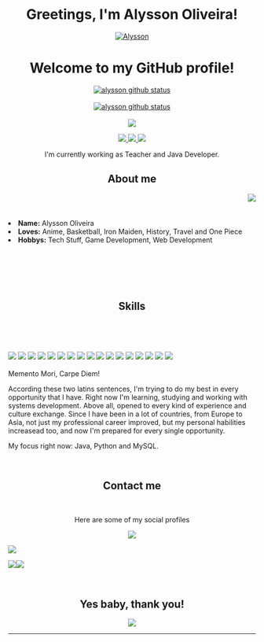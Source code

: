 <h1 align="center">Greetings, I'm Alysson Oliveira!</h1>
<p align="center">
  <a href="https://github.com/dunkelhai"><img src="https://wallpapercave.com/wp/wp4727521.jpg" alt=" Alysson"></a>
</p>

<h1 align="center">Welcome to my GitHub profile!</h1>

<p align="center">
  <a href="https://github.com/dunkelhai"><img src="https://github-readme-stats.vercel.app/api?username=dunkelhai&hide_border=true&show_icons=true&theme=dracula" alt="alysson github status"></a><br><br>
   <a href="https://github.com/dunkelhai"><img src="https://github-readme-stats.vercel.app/api/top-langs/?username=dunkelhai&theme=dracula&hide_border=true" alt="alysson github status"></a><br><br>
  <a href="https://github.com/dunkelhai"><img src="http://github-readme-streak-stats.herokuapp.com?user=dunkelhai&theme=dracula&hide_border=true&date_format=j%20M%5B%20Y%5D"></a>
</p>

<p align="center">
 <a href="mailto: darthvader.alysson@gmail.com">
 <img src="https://img.shields.io/badge/-Alysson-c14438?style=flat-square&logo=Gmail&logoColor=white&link=mailto:darthvader.alysson@gmail.com"/>
 </a>
 <a href="https://www.linkedin.com/in/alysson-oliveira-397a63197/">
 <img src="https://img.shields.io/badge/-Alysson-blue?style=flat-square&logo=Linkedin&logoColor=white&link=https://www.linkedin.com/in/alysson-oliveira-397a63197/"/>
 </a>
 <a href="https://www.instagram.com/dunkelhai/">
 <img src="https://img.shields.io/badge/-Alysson-purple?style=flat-square&logo=Instagram&logoColor=white&link=https://www.instagram.com/dunkelhai/"/>
 </a> 
</p>

<p align="center"> I'm currently working as Teacher and Java Developer.</p>


<h2 align="center"> About me </h2>
  <div align="center">
<img src="https://c.tenor.com/tlP1gAvWPmAAAAAC/kono-suba-anime.gif" align="right">
  </div>
  <br>
  <br>
  <br>
<li>
 <b>Name:</b> Alysson Oliveira</li>
</li>
<li><b>Loves:</b> Anime, Basketball, Iron Maiden, History, Travel and One Piece</li>
<li>
<b>Hobbys:</b> Tech Stuff, Game Development, Web Development
</li>
<br><br><br>
</div>
<div>
  <br>
  <br>
<h2 align="center"> Skills </h2>
 <br>
<p>
</div>
<div>
  <br>
<p align="left"><img src="https://img.shields.io/badge/mysql-%2300f.svg?style=for-the-badge&logo=mysql&logoColor=white"/> <img src="https://img.shields.io/badge/html5%20-%23E34F26.svg?&style=for-the-badge&logo=html5&logoColor=white"/> <img src="https://img.shields.io/badge/css3%20-%231572B6.svg?&style=for-the-badge&logo=css3&logoColor=white"/> <img src="https://img.shields.io/badge/postgres-%23316192.svg?style=for-the-badge&logo=postgresql&logoColor=white"/> <img src="https://img.shields.io/badge/javascript%20-%23323330.svg?&style=for-the-badge&logo=javascript&logoColor=%23F7DF1E"/> <img src="https://img.shields.io/badge/git%20-%23F05033.svg?&style=for-the-badge&logo=git&logoColor=white"/> <img src="https://img.shields.io/badge/.NET-5C2D91?style=for-the-badge&logo=.net&logoColor=white"/> <img src="https://img.shields.io/badge/spring-%236DB33F.svg?style=for-the-badge&logo=spring&logoColor=white"/> <img src="https://img.shields.io/badge/c%23-%23239120.svg?style=for-the-badge&logo=c-sharp&logoColor=white"/> <img src="https://img.shields.io/badge/javascript-%23323330.svg?style=for-the-badge&logo=javascript&logoColor=%23F7DF1E"/> <img src="https://img.shields.io/badge/java-%23ED8B00.svg?style=for-the-badge&logo=java&logoColor=white"/> <img src="https://img.shields.io/badge/python-3670A0?style=for-the-badge&logo=python&logoColor=ffdd54"/> <img src="https://img.shields.io/badge/docker-%230db7ed.svg?style=for-the-badge&logo=docker&logoColor=white"/> <img src="https://img.shields.io/badge/azure-%230072C6.svg?style=for-the-badge&logo=microsoftazure&logoColor=white"/> <img src="https://img.shields.io/badge/sublime_text-%23575757.svg?style=for-the-badge&logo=sublime-text&logoColor=important"/> <img src="https://img.shields.io/badge/Ubuntu-E95420?style=for-the-badge&logo=ubuntu&logoColor=white"/> <img src="https://img.shields.io/badge/-Swagger-%23Clojure?style=for-the-badge&logo=swagger&logoColor=white"/> <br><br>
Memento Mori, Carpe Diem!

According these two latins sentences, I'm trying to do my best in every opportunity that I have. Right now I'm learning, studying and working with systems development. Above all, opened to every kind of experience and culture exchange. Since I have been in a lot of countries, from Europe to Asia, not just my professional career improved, but my personal habilities increasead too, and now I'm prepared for every single opportunity.

My focus right now: Java, Python and MySQL.
</p>
<br>
<h2 align="center"> Contact me </h2>
<br>
<p align="center">Here are some of my social profiles</p>
<p align="center"><a href="https://www.crunchyroll.com/pt-br/user/Hades-dono" target="_blank"><img src="https://img.shields.io/badge/Crunchyroll-F47521?style=for-the-badge&logo=crunchyroll&logoColor=white"/>
  
  <img src="https://img.shields.io/badge/battle.net-%2300AEFF.svg?style=for-the-badge&logo=battle.net&logoColor=white"/></a> 
  
 <img src="https://img.shields.io/badge/xbox-%23107C10.svg?style=for-the-badge&logo=xbox&logoColor=white"/><img src="https://img.shields.io/badge/PSN-%230070D1.svg?style=for-the-badge&logo=Playstation&logoColor=whit"/> 
 </p>
</div>
<br>
<div>
<h2 align="center">Yes baby, thank you!</h2>
<div align="center">
<img src="https://c.tenor.com/N5v8Cqz0DY0AAAAC/makise-kirusu-steins-gate.gif">
</div>
<hr>
</div>
</div>
    </center>
</body>
